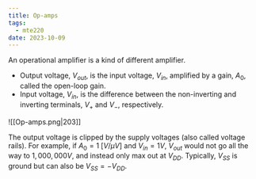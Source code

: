 ```yaml
---
title: Op-amps
tags:
  - mte220
date: 2023-10-09
---
```

An operational amplifier is a kind of different amplifier. 

- Output voltage, $V_{out}$, is the input voltage, $V_{in}$, amplified by a gain, $A_{0}$, called the open-loop gain.
- Input voltage, $V_{in}$, is the difference between the non-inverting and inverting terminals, $V_{+}$ and $V_{-}$, respectively.

![[Op-amps.png|203]]

The output voltage is clipped by the supply voltages (also called voltage rails). For example, if $A_{0} = 1 \; [V / \mu V]$ and $V_{in}= 1V$, $V_{out}$ would not go all the way to $1,000,000 V$, and instead only max out at $V_{DD}$. Typically, $V_{SS}$ is ground but can also be $V_{SS} = -V_{DD}$.